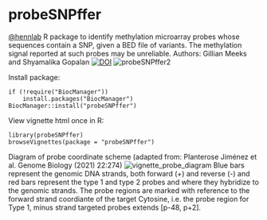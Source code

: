 # probeSNPffer
[@hennlab](https://github.com/hennlab)
R package to identify methylation microarray probes whose sequences contain a SNP, given a BED file of variants. The methylation signal reported at such probes may be unreliable.
Authors: Gillian Meeks and Shyamalika Gopalan
[![DOI](https://zenodo.org/badge/617581082.svg)](https://zenodo.org/doi/10.5281/zenodo.10067503)
![probeSNPffer2](https://github.com/user-attachments/assets/0c0f573d-df83-49b8-8e89-5d277a4b8561)

Install package:
```
if (!require("BiocManager"))
    install.packages("BiocManager")
BiocManager::install("probeSNPffer")
```
View vignette html once in R:

```
library(probeSNPffer)
browseVignettes(package = "probeSNPffer")
```

Diagram of probe coordinate scheme (adapted from: Planterose Jiménez et al. Genome Biology (2021) 22:274)
![vignette_probe_diagram](https://user-images.githubusercontent.com/31638949/226993687-b58b05ef-52b6-4024-af89-2a9e5bff0992.png)
Blue bars represent the genomic DNA strands, both forward (+) and reverse (-) and red bars represent the type 1 and type 2 probes and where they hybridize to the genomic strands. The probe regions are marked with reference to the forward strand coordiante of the target Cytosine, i.e. the probe region for Type 1, minus strand targeted probes extends [p-48, p+2].


